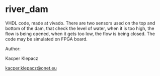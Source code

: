 # river_dam
VHDL code, made at vivado.
There are two sensors used on the top and bottom of the dam, that check the level of water,
when it is too high, the flow is being opened,
when it gets too low, the flow is being closed.
The code may be simulated on FPGA board.

Author:

Kacper Klepacz

kacper.klepacz@onet.eu
